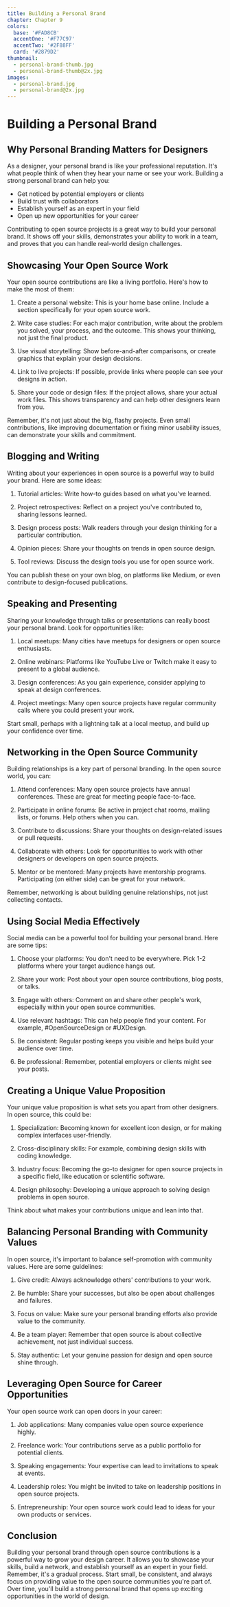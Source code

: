 ```yaml
---
title: Building a Personal Brand
chapter: Chapter 9
colors:
  base: '#FAD8CB'
  accentOne: '#F77C97'
  accentTwo: '#2F88FF'
  card: '#2879D2'
thumbnail:
  - personal-brand-thumb.jpg
  - personal-brand-thumb@2x.jpg
images:
  - personal-brand.jpg
  - personal-brand@2x.jpg
---
```


# Building a Personal Brand

## Why Personal Branding Matters for Designers

As a designer, your personal brand is like your professional reputation. It's what people think of when they hear your name or see your work. Building a strong personal brand can help you:

- Get noticed by potential employers or clients
- Build trust with collaborators
- Establish yourself as an expert in your field
- Open up new opportunities for your career

Contributing to open source projects is a great way to build your personal brand. It shows off your skills, demonstrates your ability to work in a team, and proves that you can handle real-world design challenges.

## Showcasing Your Open Source Work

Your open source contributions are like a living portfolio. Here's how to make the most of them:

1. Create a personal website: This is your home base online. Include a section specifically for your open source work.

2. Write case studies: For each major contribution, write about the problem you solved, your process, and the outcome. This shows your thinking, not just the final product.

3. Use visual storytelling: Show before-and-after comparisons, or create graphics that explain your design decisions.

4. Link to live projects: If possible, provide links where people can see your designs in action.

5. Share your code or design files: If the project allows, share your actual work files. This shows transparency and can help other designers learn from you.

Remember, it's not just about the big, flashy projects. Even small contributions, like improving documentation or fixing minor usability issues, can demonstrate your skills and commitment.

## Blogging and Writing

Writing about your experiences in open source is a powerful way to build your brand. Here are some ideas:

1. Tutorial articles: Write how-to guides based on what you've learned.

2. Project retrospectives: Reflect on a project you've contributed to, sharing lessons learned.

3. Design process posts: Walk readers through your design thinking for a particular contribution.

4. Opinion pieces: Share your thoughts on trends in open source design.

5. Tool reviews: Discuss the design tools you use for open source work.

You can publish these on your own blog, on platforms like Medium, or even contribute to design-focused publications.

## Speaking and Presenting

Sharing your knowledge through talks or presentations can really boost your personal brand. Look for opportunities like:

1. Local meetups: Many cities have meetups for designers or open source enthusiasts.

2. Online webinars: Platforms like YouTube Live or Twitch make it easy to present to a global audience.

3. Design conferences: As you gain experience, consider applying to speak at design conferences.

4. Project meetings: Many open source projects have regular community calls where you could present your work.

Start small, perhaps with a lightning talk at a local meetup, and build up your confidence over time.

## Networking in the Open Source Community

Building relationships is a key part of personal branding. In the open source world, you can:

1. Attend conferences: Many open source projects have annual conferences. These are great for meeting people face-to-face.

2. Participate in online forums: Be active in project chat rooms, mailing lists, or forums. Help others when you can.

3. Contribute to discussions: Share your thoughts on design-related issues or pull requests.

4. Collaborate with others: Look for opportunities to work with other designers or developers on open source projects.

5. Mentor or be mentored: Many projects have mentorship programs. Participating (on either side) can be great for your network.

Remember, networking is about building genuine relationships, not just collecting contacts.

## Using Social Media Effectively

Social media can be a powerful tool for building your personal brand. Here are some tips:

1. Choose your platforms: You don't need to be everywhere. Pick 1-2 platforms where your target audience hangs out.

2. Share your work: Post about your open source contributions, blog posts, or talks.

3. Engage with others: Comment on and share other people's work, especially within your open source communities.

4. Use relevant hashtags: This can help people find your content. For example, #OpenSourceDesign or #UXDesign.

5. Be consistent: Regular posting keeps you visible and helps build your audience over time.

6. Be professional: Remember, potential employers or clients might see your posts.

## Creating a Unique Value Proposition

Your unique value proposition is what sets you apart from other designers. In open source, this could be:

1. Specialization: Becoming known for excellent icon design, or for making complex interfaces user-friendly.

2. Cross-disciplinary skills: For example, combining design skills with coding knowledge.

3. Industry focus: Becoming the go-to designer for open source projects in a specific field, like education or scientific software.

4. Design philosophy: Developing a unique approach to solving design problems in open source.

Think about what makes your contributions unique and lean into that.

## Balancing Personal Branding with Community Values

In open source, it's important to balance self-promotion with community values. Here are some guidelines:

1. Give credit: Always acknowledge others' contributions to your work.

2. Be humble: Share your successes, but also be open about challenges and failures.

3. Focus on value: Make sure your personal branding efforts also provide value to the community.

4. Be a team player: Remember that open source is about collective achievement, not just individual success.

5. Stay authentic: Let your genuine passion for design and open source shine through.

## Leveraging Open Source for Career Opportunities

Your open source work can open doors in your career:

1. Job applications: Many companies value open source experience highly.

2. Freelance work: Your contributions serve as a public portfolio for potential clients.

3. Speaking engagements: Your expertise can lead to invitations to speak at events.

4. Leadership roles: You might be invited to take on leadership positions in open source projects.

5. Entrepreneurship: Your open source work could lead to ideas for your own products or services.

## Conclusion

Building your personal brand through open source contributions is a powerful way to grow your design career. It allows you to showcase your skills, build a network, and establish yourself as an expert in your field. Remember, it's a gradual process. Start small, be consistent, and always focus on providing value to the open source communities you're part of. Over time, you'll build a strong personal brand that opens up exciting opportunities in the world of design.
